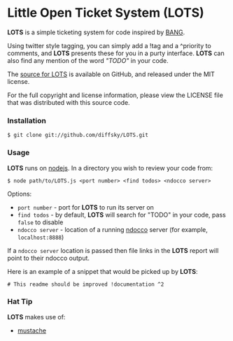 # Little Open Ticket System (LOTS)

**LOTS** is a simple ticketing system for code inspired by [BANG](http://www.thecodebase.com/bang/).

Using twitter style tagging, you can simply add a !tag and a ^priority to comments, and **LOTS** presents these for you in a purty interface.
**LOTS** can also find any mention of the word _"TODO"_ in your code.

The [source for LOTS](https://github.com/diffsky/LOTS/) is available on GitHub, and released under the MIT license.

For the full copyright and license information, please view the LICENSE
file that was distributed with this source code.

### Installation

    $ git clone git://github.com/diffsky/LOTS.git

### Usage

**LOTS** runs on [nodejs](http://nodejs.org/). In a directory you wish to review your code from:

    $ node path/to/LOTS.js <port number> <find todos> <ndocco server>

Options:

   * `port number` - port for **LOTS** to run its server on
   * `find todos` - by default, **LOTS** will search for "TODO" in your code, pass `false` to disable
   * `ndocco server` - location of a running [ndocco](https://github.com/diffsky/ndocco) server (for example, `localhost:8888`)

If a `ndocco server` location is passed then file links in the **LOTS** report will point to their ndocco output.

Here is an example of a snippet that would be picked up by **LOTS**:

    # This readme should be improved !documentation ^2

### Hat Tip

**LOTS** makes use of:

   * [mustache](https://github.com/janl/mustache.js)